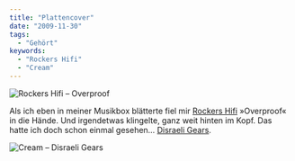 ```yaml
---
title: "Plattencover"
date: "2009-11-30"
tags:
  - "Gehört"
keywords:
  - "Rockers Hifi"
  - "Cream"
---
```


![Rockers Hifi – Overproof](/images/codecandies/rockershifioverproof.jpg)

Als ich eben in meiner Musikbox blätterte fiel mir [Rockers Hifi](http://en.wikipedia.org/wiki/Rockers_Hi-Fi) »Overproof« in die Hände. Und irgendetwas klingelte, ganz weit hinten im Kopf. Das hatte ich doch schon einmal gesehen… [Disraeli Gears](http://de.wikipedia.org/wiki/Disraeli_Gears).

![Cream – Disraeli Gears](/images/codecandies/CreamDisraeliGears.jpg)
